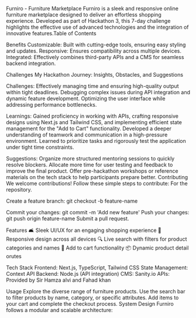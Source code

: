 Furniro - Furniture Marketplace
Furniro is a sleek and responsive online furniture marketplace designed to deliver an effortless shopping experience.
Developed as part of Hackathon 3, this 7-day challenge highlights the effective use of advanced technologies and the integration of innovative features.Table of Contents

  
Benefits
Customizable: Built with cutting-edge tools, ensuring easy styling and updates.
Responsive: Ensures compatibility across multiple devices.
Integrated: Effectively combines third-party APIs and a CMS for seamless backend integration.

Challenges
My Hackathon Journey: Insights, Obstacles, and Suggestions

Challenges:
Effectively managing time and ensuring high-quality output within tight deadlines.
Debugging complex issues during API integration and dynamic feature development.
Optimizing the user interface while addressing performance bottlenecks.

Learnings:
Gained proficiency in working with APIs, crafting responsive designs using Next.js and Tailwind CSS, and implementing efficient state management for the "Add to Cart" functionality.
Developed a deeper understanding of teamwork and communication in a high-pressure environment.
Learned to prioritize tasks and rigorously test the application under tight time constraints.

Suggestions:
Organize more structured mentoring sessions to quickly resolve blockers.
Allocate more time for user testing and feedback to improve the final product.
Offer pre-hackathon workshops or reference materials on the tech stack to help participants prepare better.
Contributing
We welcome contributions! Follow these simple steps to contribute:
For the repository.

Create a feature branch:
git checkout -b feature-name

Commit your changes:
git commit -m 'Add new feature'
Push your changes:
git push origin feature-name
Submit a pull request.

Features
🛋️ Sleek UI/UX for an engaging shopping experience
📱 Responsive design across all devices
🔍 Live search with filters for product categories and names
🛒 Add to cart functionality
📦 Dynamic product detail orutes

Tech Stack
Frontend: Next.js, TypeScript, Tailwind CSS
State Management: Context API
Backend: Node.js (API integration)
CMS: Sanity.io
APIs: Provided by Sir Hamza alvi and Fahad khan

Usage
Explore the diverse range of furniture products.
Use the search bar to filter products by name, category, or specific attributes.
Add items to your cart and complete the checkout process.
System Design
Furniro follows a modular and scalable architecture:

